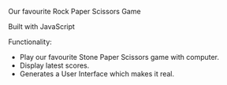 Our favourite Rock Paper Scissors Game

Built with JavaScript

Functionality:
- Play our favourite Stone Paper Scissors game with computer.
- Display latest scores. 
- Generates a User Interface which makes it real.
